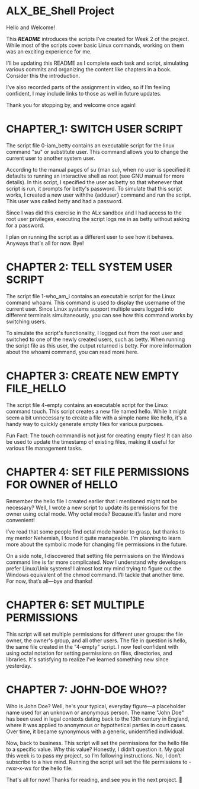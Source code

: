 # ALX_BE_Shell Project
Hello and Welcome!

This ***README*** introduces the scripts I’ve created for Week 2 of the project. While most of the scripts cover basic Linux commands, working on them was an exciting experience for me.

I’ll be updating this README as I complete each task and script, simulating various commits and organizing the content like chapters in a book. Consider this the introduction.

I’ve also recorded parts of the assignment in video, so if I’m feeling confident, I may include links to those as well in future updates.

Thank you for stopping by, and welcome once again!

# CHAPTER_1: SWITCH USER SCRIPT
The script file 0-iam_betty contains an executable script for the linux command "su" or substitute user. This command allows you to change the current user to another system user.

According to the manual pages of su {man su}, when no user is specified it defaults to running an interactive shell as root (see GNU manual for more details). In this script, I specified the user as betty so that whenever that script is run, it prompts for betty's password. To simulate that this script works, I created a new user withthe {adduser} command and run the script. This user was called betty and had a password.

Since I was did this exercise in the ALx sandbox and I had access to the root user privileges, executing the script logs me in as betty without asking for a password. 

I plan on running the script as a different user to see how it behaves. Anyways that's all for now. Bye!

# CHAPTER 2: TELL SYSTEM USER SCRIPT
The script file 1-who_am_i contains an executable script for the Linux command whoami. This command is used to display the username of the current user. Since Linux systems support multiple users logged into different terminals simultaneously, you can see how this command works by switching users.

To simulate the script's functionality, I logged out from the root user and switched to one of the newly created users, such as betty. When running the script file as this user, the output returned is betty. For more information about the whoami command, you can read more here.

# CHAPTER 3: CREATE NEW EMPTY FILE_HELLO
The script file 4-empty contains an executable script for the Linux command touch. This script creates a new file named hello. While it might seem a bit unnecessary to create a file with a simple name like hello, it's a handy way to quickly generate empty files for various purposes.

Fun Fact: The touch command is not just for creating empty files! It can also be used to update the timestamp of existing files, making it useful for various file management tasks.

# CHAPTER 4: SET FILE PERMISSIONS FOR OWNER of HELLO
Remember the hello file I created earlier that I mentioned might not be necessary? Well, I wrote a new script to update its permissions for the owner using octal mode. Why octal mode? Because it’s faster and more convenient!

I’ve read that some people find octal mode harder to grasp, but thanks to my mentor Nehemiah, I found it quite manageable. I’m planning to learn more about the symbolic mode for changing file permissions in the future.

On a side note, I discovered that setting file permissions on the Windows command line is far more complicated. Now I understand why developers prefer Linux/Unix systems! I almost lost my mind trying to figure out the Windows equivalent of the chmod command. I’ll tackle that another time. For now, that’s all—bye and thanks!

# CHAPTER 6: SET MULTIPLE PERMISSIONS
This script will set multiple permissions for different user groups: the file owner, the owner's group, and all other users. The file in question is hello, the same file created in the "4-empty" script. I now feel confident with using octal notation for setting permissions on files, directories, and libraries. It's satisfying to realize I’ve learned something new since yesterday.

# CHAPTER 7: JOHN-DOE WHO??
Who is John Doe? Well, he's your typical, everyday figure—a placeholder name used for an unknown or anonymous person. The name "John Doe" has been used in legal contexts dating back to the 13th century in England, where it was applied to anonymous or hypothetical parties in court cases. Over time, it became synonymous with a generic, unidentified individual.

Now, back to business. This script will set the permissions for the hello file to a specific value. Why this value? Honestly, I didn’t question it. My goal this week is to pass my project, so I’m following instructions. No, I don’t subscribe to a hive mind. Running the script will set the file permissions to -rwxr-x-wx for the hello file.

That's all for now! Thanks for reading, and see you in the next project. 👋
